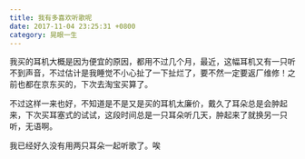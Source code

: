```yaml
---
title: 我有多喜欢听歌呢
date: 2017-11-04 23:25:31 +0800
category: 晃眼一生
---
```


我买的耳机大概是因为便宜的原因，都用不过几个月，最近，这幅耳机又有一只听不到声音，不过估计是我睡觉不小心扯了一下扯烂了，要不然一定要返厂维修！之前也都在京东买的，下次去淘宝买算了。

不过这样一来也好，不知道是不是又是买的耳机太廉价，戴久了耳朵总是会肿起来，下次买耳塞式的试试，这段时间总是一只耳朵听几天，肿起来了就换另一只听，无语啊。

我已经好久没有用两只耳朵一起听歌了。唉